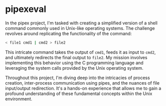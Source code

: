 # pipexeval

In the pipex project, I'm tasked with creating a simplified version of a shell command commonly
used in Unix-like operating systems. The challenge revolves around replicating the functionality of the command:

```bash
< file1 cmd1 | cmd2 > file2
```

This intricate command takes the output of `cmd1`, feeds it as input to `cmd2`, and ultimately redirects the final
output to `file2`. My mission involves implementing this behavior using the C programming language and leveraging 
the system calls provided by the Unix operating system.

Throughout this project, I'm diving deep into the intricacies of process creation, inter-process communication using pipes, 
and the nuances of file input/output redirection. It's a hands-on experience that allows me to gain a profound understanding 
of these fundamental concepts within the Unix environment.
